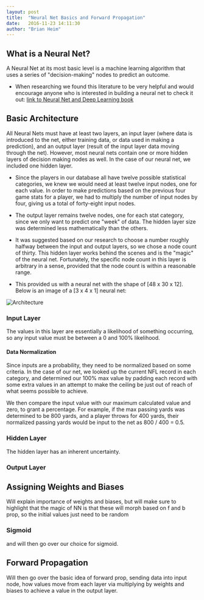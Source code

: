 ```yaml
---
layout: post
title:  "Neural Net Basics and Forward Propagation"
date:   2016-11-23 14:11:30
author: "Brian Heim"
---
```


## What is a Neural Net?

A Neural Net at its most basic level is a machine learning algorithm that uses a series of "decision-making" nodes to predict an outcome.

* When researching we found this literature to be very helpful and would encourage anyone who is interested in building a neural net to check it out: [link to Neural Net and Deep Learning book](http://neuralnetworksanddeeplearning.com/about.html)

## Basic Architecture

All Neural Nets must have at least two layers, an input layer (where data is introduced to the net, either training data, or data used in making a prediction), and an output layer (result of the input layer data moving through the net). However, most neural nets contain one or more hidden layers of decision making nodes as well. In the case of our neural net, we included one hidden layer.

* Since the players in our database all have twelve possible statistical categories, we knew we would need at least twelve input nodes, one for each value. In order to make predictions based on the previous four game stats for a player, we had to multiply the number of input nodes by four, giving us a total of forty-eight input nodes.
* The output layer remains twelve nodes, one for each stat category, since we only want to predict one "week" of data. The hidden layer size was determined less mathematically than the others.
* It was suggested based on our research to choose a number roughly halfway between the input and output layers, so we chose a node count of thirty. This hidden layer works behind the scenes and is the "magic" of the neural net. Fortunately, the specific node count in this layer is arbitrary in a sense, provided that the node count is within a reasonable range.

* This provided us with a neural net with the shape of [48 x 30 x 12]. Below is an image of a [3 x 4 x 1] neural net:

![Architecture](http://neuralnetworksanddeeplearning.com/images/tikz1.png)

### Input Layer

The values in this layer are essentially a likelihood of something occurring, so any input value must be between a 0 and 100% likelihood.

#### Data Normalization

Since inputs are a probability, they need to be normalized based on some criteria. In the case of our net, we looked up the current NFL record in each category, and determined our 100% max value by padding each record with some extra values in an attempt to make the ceiling be just out of reach of what seems possible to achieve.

We then compare the input value with our maximum calculated value and zero, to grant a percentage. For example, if the max passing yards was determined to be 800 yards, and a player throws for 400 yards, their normalized passing yards would be input to the net as 800 / 400 = 0.5.

### Hidden Layer

The hidden layer has an inherent uncertainty.

### Output Layer

## Assigning Weights and Biases

Will explain importance of weights and biases, but will make sure to highlight that the magic of NN is that these will morph based on f and b prop, so the initial values just need to be random

### Sigmoid

and will then go over our choice for sigmoid.

## Forward Propagation

Will then go over the basic idea of forward prop, sending data into input node, how values move from each layer via multiplying by weights and biases to achieve a value in the output layer.
